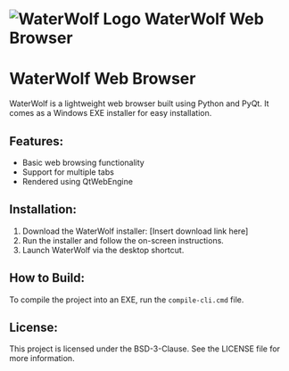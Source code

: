 # ![WaterWolf Logo]([path_to_logo.png](https://github.com/FoxGalaxy2MishaKhodakov/WaterWolf/blob/main/GitHubSRC/logo.png)) WaterWolf Web Browser
WaterWolf Web Browser
=====================

WaterWolf is a lightweight web browser built using Python and PyQt. It comes as a Windows EXE installer for easy installation.

Features:
---------
- Basic web browsing functionality
- Support for multiple tabs
- Rendered using QtWebEngine

Installation:
-------------
1. Download the WaterWolf installer: [Insert download link here]
2. Run the installer and follow the on-screen instructions.
3. Launch WaterWolf via the desktop shortcut.

How to Build:
-------------
To compile the project into an EXE, run the `compile-cli.cmd` file.

License:
--------
This project is licensed under the BSD-3-Clause. See the LICENSE file for more information.
